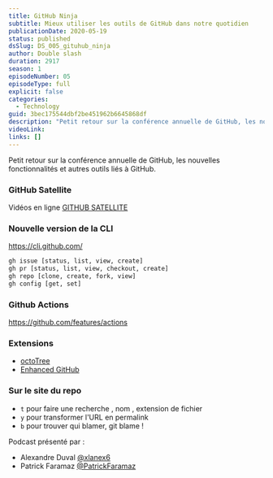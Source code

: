 ```yaml
---
title: GitHub Ninja
subtitle: Mieux utiliser les outils de GitHub dans notre quotidien
publicationDate: 2020-05-19
status: published
dsSlug: DS_005_gituhub_ninja
author: Double slash
duration: 2917
season: 1
episodeNumber: 05
episodeType: full
explicit: false
categories:
  - Technology
guid: 3bec175544dbf2be451962b6645868df
description: "Petit retour sur la conférence annuelle de GitHub, les nouvelles fonctionnalités et autres outils liés à GitHub. GitHub Satellite Vidéos en ligne GITHUB SATELLITE Nouvelle version de la CLI https://cli.github.com/ Github Actions https://github.com/features/actions Extensions octoTree Enhanced GitHub Sur le site du repo t pour faire une recherche , nom , extension de fichier y pour transformer l'URL en permalink b pour trouver qui blamer, git blame ! Podcast présenté par : Alexandre Duval @xlanex6 Patrick Faramaz @PatrickFaramaz"
videoLink: 
links: []
---
```


Petit retour sur la conférence annuelle de GitHub, les nouvelles fonctionnalités et autres outils liés à GitHub.

### GitHub Satellite

Vidéos en ligne [GITHUB SATELLITE](https://githubsatellite.com/)

### Nouvelle version de la CLI

https://cli.github.com/

```bash
gh issue [status, list, view, create]
gh pr [status, list, view, checkout, create]
gh repo [clone, create, fork, view]
gh config [get, set]
```

### Github Actions

https://github.com/features/actions

### Extensions

- [octoTree](https://www.octotree.io/)
- [Enhanced GitHub](https://chrome.google.com/webstore/detail/enhanced-github/anlikcnbgdeidpacdbdljnabclhahhmd/related?hl=en)

### Sur le site du repo

- `t` pour faire une recherche , nom , extension de fichier
- `y` pour transformer l'URL en permalink
- `b` pour trouver qui blamer, git blame !

Podcast présenté par :

- Alexandre Duval [@xlanex6](https://twitter.com/xlanex6)
- Patrick Faramaz [@PatrickFaramaz](https://twitter.com/PatrickFaramaz)

